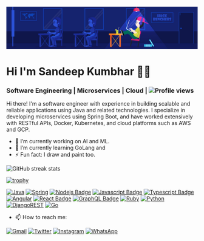 ![Software Engineering | Microservices | Cloud](https://github.com/codersk/codersk/blob/main/hackbenchers.jpg)

# Hi I'm Sandeep Kumbhar 👋🏼
### Software Engineering | Microservices | Cloud  | ![Profile views](https://gpvc.arturio.dev/codersk)

Hi there! I'm a software engineer with experience in building scalable and reliable applications using Java and related technologies. I specialize in developing microservices using Spring Boot, and have worked extensively with RESTful APIs, Docker, Kubernetes, and cloud platforms such as AWS and GCP.

- 🔭 I’m currently working on AI and ML. 
- 🌱 I’m currently learning GoLang and 
- ⚡ Fun fact: I draw and paint too. 

![GitHub streak stats](https://github-readme-streak-stats.herokuapp.com/?user=codersk)  

[![trophy](https://github-profile-trophy.vercel.app/?username=codersk&theme=onedark&cache_seconds=86400&margin-w=15&margin-h=15&column=-1)](https://github.com/ryo-ma/github-profile-trophy)

[![Java](https://img.shields.io/badge/java-%23ED8B00.svg?style=for-the-badge&logo=java&logoColor=white)](#)
[![Spring](https://img.shields.io/badge/spring-%236DB33F.svg?style=for-the-badge&logo=spring&logoColor=white)](#)
[![Nodejs Badge](https://img.shields.io/badge/-Nodejs-3C873A?style=for-the-badge&labelColor=black&logo=node.js&logoColor=3C873A)](#)
[![Javascript Badge](https://img.shields.io/badge/-Javascript-F0DB4F?style=for-the-badge&labelColor=black&logo=javascript&logoColor=F0DB4F)](#)
[![Typescript Badge](https://img.shields.io/badge/-Typescript-007acc?style=for-the-badge&labelColor=black&logo=typescript&logoColor=007acc)](#)
[![Angular](https://img.shields.io/badge/angular-%23DD0031.svg?style=for-the-badge&logo=angular&logoColor=white)](#)
[![React Badge](https://img.shields.io/badge/-React-61DBFB?style=for-the-badge&labelColor=black&logo=react&logoColor=61DBFB)](#)
[![GraphQL Badge](https://img.shields.io/badge/-GraphQl-e535ab?style=for-the-badge&labelColor=black&logo=node.js&logoColor=e535ab)](#)
[![Ruby](https://img.shields.io/badge/ruby-%23CC342D.svg?style=for-the-badge&logo=ruby&logoColor=white)](#)
[![Python](https://img.shields.io/badge/python-3670A0?style=for-the-badge&logo=python&logoColor=ffdd54)](#)
[![DjangoREST](https://img.shields.io/badge/DJANGO-REST-ff1709?style=for-the-badge&logo=django&logoColor=white&color=ff1709&labelColor=gray)](#)
[![Go](https://img.shields.io/badge/go-%2300ADD8.svg?style=for-the-badge&logo=go&logoColor=white)](#)


<!-- <p align="center">
  <a href="https://skillicons.dev">
    <img src="https://skillicons.dev/icons?i=java,spring,go,python,nodejs,ruby,php,django&theme=light" /><br>
    <img src="https://skillicons.dev/icons?i=js,typescript,angular,react,rails" /><br>
    <img src="https://skillicons.dev/icons?i=mysql,postgres,mongo,graphql,neo4j," /><br>
    <img src="https://skillicons.dev/icons?i=aws,gcp,kafka,rabbitmq,bash," /><br>
    <img src="https://skillicons.dev/icons?i=html5,html,css,sass,bootstrap,codepen," /><br>
    <img src="https://skillicons.dev/icons?i=git,kubernetes,docker,vim,postman,vscode,linux" /><br>
    
  </a>
</p> -->

<!-- ![GitHub stats](https://github-readme-stats.vercel.app/api?username=codersk&show_icons=true&count_private=true&theme=onedark&cache_seconds=86400)   -->



- 📫 How to reach me:

[![Gmail](https://img.shields.io/badge/Gmail-D14836?style=for-the-badge&logo=gmail&logoColor=white)](mailto:sandeepkumbhar007@gmail.com) [![Twitter](https://img.shields.io/badge/Twitter-%231DA1F2.svg?style=for-the-badge&logo=Twitter&logoColor=white)](https://twitter.com/atomicsandeep) [![Instagram](https://img.shields.io/badge/Instagram-%23E4405F.svg?style=for-the-badge&logo=Instagram&logoColor=white)](https://instagram.com/atomicsandeep) [	![WhatsApp](https://img.shields.io/badge/WhatsApp-25D366?style=for-the-badge&logo=whatsapp&logoColor=white)](https://wa.me/+919980046112)

